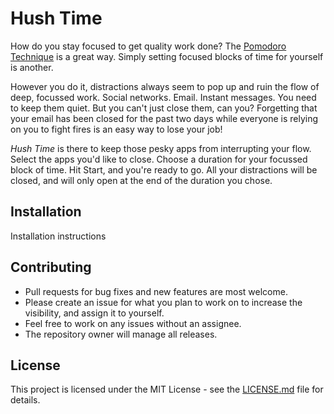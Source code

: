 # Hush Time

How do you stay focused to get quality work done? The [Pomodoro Technique](https://en.wikipedia.org/wiki/Pomodoro_Technique) is a great way. Simply setting focused blocks of time for yourself is another.

However you do it, distractions always seem to pop up and ruin the flow of deep, focussed work. Social networks. Email. Instant messages. You need to keep them quiet. But you can't just close them, can you? Forgetting that your email has been closed for the past two days while everyone is relying on you to fight fires is an easy way to lose your job!

*Hush Time* is there to keep those pesky apps from interrupting your flow. Select the apps you'd like to close. Choose a duration for your focussed block of time. Hit Start, and you're ready to go. All your distractions will be closed, and will only open at the end of the duration you chose.

## Installation

Installation instructions

## Contributing

- Pull requests for bug fixes and new features are most welcome. 
- Please create an issue for what you plan to work on to increase the visibility, and assign it to yourself.
- Feel free to work on any issues without an assignee.
- The repository owner will manage all releases.

## License

This project is licensed under the MIT License - see the [LICENSE.md](LICENSE.md) file for details.
